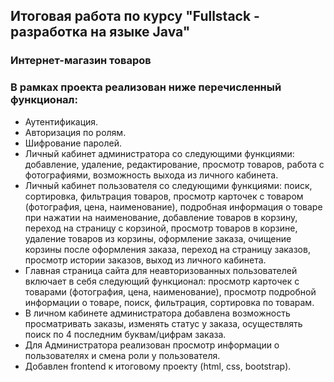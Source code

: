 ## Итоговая работа по курсу "Fullstack - разработка на языке Java"
### Интернет-магазин товаров
### В рамках проекта реализован ниже перечисленный функционал: 
- Аутентификация. 
- Авторизация по ролям. 
- Шифрование паролей. 
- Личный кабинет администратора со следующими функциями: 
добавление, удаление, редактирование, просмотр товаров, работа с фотографиями, возможность выхода из личного кабинета. 
- Личный кабинет пользователя со следующими функциями: поиск, сортировка, фильтрация товаров, просмотр карточек с товаром (фотография, цена, наименование), подробная информация о товаре при нажатии на наименование, добавление товаров в корзину, переход на страницу с корзиной, просмотр товаров в корзине, удаление товаров из корзины, оформление заказа, очищение корзины после оформления заказа, переход на страницу заказов, просмотр истории заказов, выход из личного кабинета. 
- Главная страница сайта для неавторизованных пользователей включает в себя следующий функционал: просмотр карточек с товарами (фотография, цена, наименование), просмотр подробной информации о товаре, поиск, фильтрация, сортировка по товарам. 
- В личном кабинете администратора добавлена возможность просматривать заказы, изменять статус у заказа, осуществлять поиск по 4 последним буквам/цифрам заказа. 
- Для Администратора реализован просмотр информации о пользователях и смена роли у пользователя.
- Добавлен frontend к итоговому проекту (html, css, bootstrap). 
